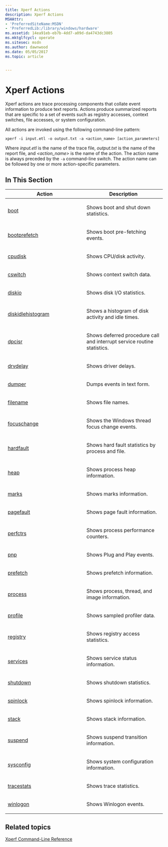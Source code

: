 ```yaml
---
title: Xperf Actions
description: Xperf Actions
MSHAttr:
- 'PreferredSiteName:MSDN'
- 'PreferredLib:/library/windows/hardware'
ms.assetid: 14ea91eb-eb7b-4dd7-a09d-da4743dc3805
ms.mktglfcycl: operate
ms.sitesec: msdn
ms.author: dawnwood
ms.date: 05/05/2017
ms.topic: article


---
```


# Xperf Actions


Xperf actions are trace processing components that collate event information to produce text reports. Actions produce summarized reports that are specific to a set of events such as registry accesses, context switches, file accesses, or system configuration.

All actions are invoked using the following command-line pattern:

```
xperf -i input.etl -o output.txt -a <action_name> [action_parameters]
```

Where *input.etl* is the name of the trace file, *output.txt* is the name of the report file, and *&lt;action\_name&gt;* is the name of the action. The action name is always preceded by the `-a` command-line switch. The action name can be followed by one or more action-specific parameters.

## In This Section


<table>
<colgroup>
<col width="50%" />
<col width="50%" />
</colgroup>
<thead>
<tr class="header">
<th>Action</th>
<th>Description</th>
</tr>
</thead>
<tbody>
<tr class="odd">
<td><p><a href="boot.md" data-raw-source="[boot](boot.md)">boot</a></p></td>
<td><p>Shows boot and shut down statistics.</p></td>
</tr>
<tr class="even">
<td><p><a href="bootprefetch.md" data-raw-source="[bootprefetch](bootprefetch.md)">bootprefetch</a></p></td>
<td><p>Shows boot pre-fetching events.</p></td>
</tr>
<tr class="odd">
<td><p><a href="cpudisk.md" data-raw-source="[cpudisk](cpudisk.md)">cpudisk</a></p></td>
<td><p>Shows CPU/disk activity.</p></td>
</tr>
<tr class="even">
<td><p><a href="cswitch.md" data-raw-source="[cswitch](cswitch.md)">cswitch</a></p></td>
<td><p>Shows context switch data.</p></td>
</tr>
<tr class="odd">
<td><p><a href="diskio.md" data-raw-source="[diskio](diskio.md)">diskio</a></p></td>
<td><p>Shows disk I/O statistics.</p></td>
</tr>
<tr class="even">
<td><p><a href="diskidlehistogram.md" data-raw-source="[diskidlehistogram](diskidlehistogram.md)">diskidlehistogram</a></p></td>
<td><p>Shows a histogram of disk activity and idle times.</p></td>
</tr>
<tr class="odd">
<td><p><a href="dpcisr.md" data-raw-source="[dpcisr](dpcisr.md)">dpcisr</a></p></td>
<td><p>Shows deferred procedure call and interrupt service routine statistics.</p></td>
</tr>
<tr class="even">
<td><p><a href="drvdelay.md" data-raw-source="[drvdelay](drvdelay.md)">drvdelay</a></p></td>
<td><p>Shows driver delays.</p></td>
</tr>
<tr class="odd">
<td><p><a href="dumper.md" data-raw-source="[dumper](dumper.md)">dumper</a></p></td>
<td><p>Dumps events in text form.</p></td>
</tr>
<tr class="even">
<td><p><a href="filename-wpa.md" data-raw-source="[filename](filename-wpa.md)">filename</a></p></td>
<td><p>Shows file names.</p></td>
</tr>
<tr class="odd">
<td><p><a href="focuschange.md" data-raw-source="[focuschange](focuschange.md)">focuschange</a></p></td>
<td><p>Shows the Windows thread focus change events.</p></td>
</tr>
<tr class="even">
<td><p><a href="hardfault.md" data-raw-source="[hardfault](hardfault.md)">hardfault</a></p></td>
<td><p>Shows hard fault statistics by process and file.</p></td>
</tr>
<tr class="odd">
<td><p><a href="heap.md" data-raw-source="[heap](heap.md)">heap</a></p></td>
<td><p>Shows process heap information.</p></td>
</tr>
<tr class="even">
<td><p><a href="marks.md" data-raw-source="[marks](marks.md)">marks</a></p></td>
<td><p>Shows marks information.</p></td>
</tr>
<tr class="odd">
<td><p><a href="pagefault.md" data-raw-source="[pagefault](pagefault.md)">pagefault</a></p></td>
<td><p>Shows page fault information.</p></td>
</tr>
<tr class="even">
<td><p><a href="perfctrs.md" data-raw-source="[perfctrs](perfctrs.md)">perfctrs</a></p></td>
<td><p>Shows process performance counters.</p></td>
</tr>
<tr class="odd">
<td><p><a href="pnp.md" data-raw-source="[pnp](pnp.md)">pnp</a></p></td>
<td><p>Shows Plug and Play events.</p></td>
</tr>
<tr class="even">
<td><p><a href="prefetch.md" data-raw-source="[prefetch](prefetch.md)">prefetch</a></p></td>
<td><p>Shows prefetch information.</p></td>
</tr>
<tr class="odd">
<td><p><a href="process.md" data-raw-source="[process](process.md)">process</a></p></td>
<td><p>Shows process, thread, and image information.</p></td>
</tr>
<tr class="even">
<td><p><a href="profile-wta.md" data-raw-source="[profile](profile-wta.md)">profile</a></p></td>
<td><p>Shows sampled profiler data.</p></td>
</tr>
<tr class="odd">
<td><p><a href="registry.md" data-raw-source="[registry](registry.md)">registry</a></p></td>
<td><p>Shows registry access statistics.</p></td>
</tr>
<tr class="even">
<td><p><a href="services.md" data-raw-source="[services](services.md)">services</a></p></td>
<td><p>Shows service status information.</p></td>
</tr>
<tr class="odd">
<td><p><a href="shutdown.md" data-raw-source="[shutdown](shutdown.md)">shutdown</a></p></td>
<td><p>Shows shutdown statistics.</p></td>
</tr>
<tr class="even">
<td><p><a href="spinlock.md" data-raw-source="[spinlock](spinlock.md)">spinlock</a></p></td>
<td><p>Shows spinlock information.</p></td>
</tr>
<tr class="odd">
<td><p><a href="stack.md" data-raw-source="[stack](stack.md)">stack</a></p></td>
<td><p>Shows stack information.</p></td>
</tr>
<tr class="even">
<td><p><a href="suspend.md" data-raw-source="[suspend](suspend.md)">suspend</a></p></td>
<td><p>Shows suspend transition information.</p></td>
</tr>
<tr class="odd">
<td><p><a href="sysconfig.md" data-raw-source="[sysconfig](sysconfig.md)">sysconfig</a></p></td>
<td><p>Shows system configuration information.</p></td>
</tr>
<tr class="even">
<td><p><a href="tracestats.md" data-raw-source="[tracestats](tracestats.md)">tracestats</a></p></td>
<td><p>Shows trace statistics.</p></td>
</tr>
<tr class="odd">
<td><p><a href="winlogon.md" data-raw-source="[winlogon](winlogon.md)">winlogon</a></p></td>
<td><p>Shows Winlogon events.</p></td>
</tr>
</tbody>
</table>

 

## Related topics


[Xperf Command-Line Reference](xperf-command-line-reference.md)

 

 







